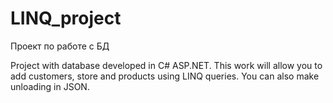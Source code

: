 # LINQ_project
 Проект по работе с БД

Project with database developed in C# ASP.NET. This work will allow you to add customers, store and products using LINQ queries. 
You can also make unloading in JSON.
